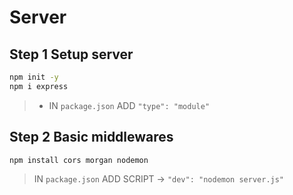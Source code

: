 # Server
## Step 1 Setup server

```bash
npm init -y
npm i express
```
> - IN `package.json` ADD `"type": "module"`


## Step 2 Basic middlewares
```bash
npm install cors morgan nodemon
```
> IN `package.json` ADD SCRIPT ->  `"dev": "nodemon server.js"`